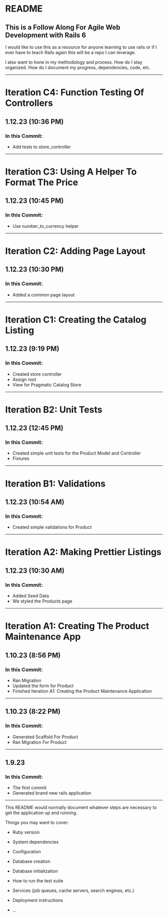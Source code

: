 # README

## This is a Follow Along For Agile Web Development with Rails 6
I would like to use this as a resource for anyone learning to use rails or
if I ever have to teach Rails again this will be a repo I can leverage.

I also want to hone in my methodology and process. How do I stay organized.
How do I document my progress, dependencies, code, etc.

---
# Iteration C4: Function Testing Of Controllers

## 1.12.23 (10:36 PM)
### In this Commit:
- Add tests to store_controller

---
# Iteration C3: Using A Helper To Format The Price

## 1.12.23 (10:45 PM)
### In this Commit:
- Use number_to_currency helper

---
# Iteration C2: Adding Page Layout

## 1.12.23 (10:30 PM)
### In this Commit:
- Added a common page layout

---
# Iteration C1: Creating the Catalog Listing

## 1.12.23 (9:19 PM)
### In this Commit:
- Created store controller
- Assign root
- View for Pragmatic Catalog Store

---
# Iteration B2: Unit Tests

## 1.12.23 (12:45 PM)
### In this Commit:
- Created simple unit tests for the Product Model and Controller
- Fixtures

---
# Iteration B1: Validations

## 1.12.23 (10:54 AM)
### In this Commit: 
- Created simple validations for Product

---
# Iteration A2: Making Prettier Listings

## 1.12.23 (10:30 AM)
### In this Commit: 
- Added Seed Data
- We styled the Products page


---
#  Iteration A1: Creating The Product Maintenance App

## 1.10.23 (8:56 PM)

### In this Commit: 
- Ran Migration
- Updated the form for Product
- Finished Iteration A1: Creating the Product Maintenance Application

---
## 1.10.23 (8:22 PM)

### In this Commit:
- Generated Scaffold For Product
- Ran Migration For Product

---
## 1.9.23

### In this Commit:
- The first commit
- Generated brand new rails application

---

This README would normally document whatever steps are necessary to get the
application up and running.

Things you may want to cover:

* Ruby version

* System dependencies

* Configuration

* Database creation

* Database initialization

* How to run the test suite

* Services (job queues, cache servers, search engines, etc.)

* Deployment instructions

* ...
